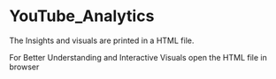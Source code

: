 # YouTube_Analytics

The Insights and visuals are printed in a HTML file. 

For Better Understanding and Interactive Visuals open the HTML file in browser

